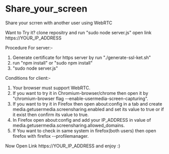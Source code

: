 # Share_your_screen
Share your scrren with another user using WebRTC

Want to Try it? clone repositry and run "sudo node server.js" open link https://YOUR_IP_ADDRESS

Procedure For server:-
1. Generate certificate for https server by run "./generate-ssl-ket.sh"
2. run "npm install" or "sudo npm install"
3. "sudo node server.js"


Conditions for client:-
1. Your browser must support WebRTC.
2. If you want to try it in Chromium-browser/chrome then open it by "chromium-browser flag --enable-usermedia-screen-capturing".
3. If you want to try it in Firefox then open about:config in a tab and create media.getusermedia.screensharing.enabled and set its value to true or if it exist then confirm its value to true.
4. In Firefox  open  about:config and  add your IP_ADDRESS in value of  media.getusermedia.screensharing.allowed_domains.
5. If You want to check in same system in firefox(both users) then open firefox with firefox --profilemanager.

Now Open Link https://YOUR_IP_ADDRESS and enjoy :) 
